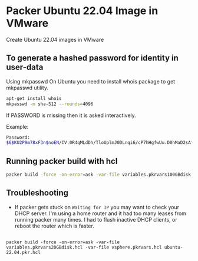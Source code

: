 # Packer Ubuntu 22.04 Image in VMware
Create Ubuntu 22.04 images in VMware

## To generate a hashed password for identity in user-data
Using mkpasswd
On Ubuntu you need to install whois package to get mkpasswd utility.

```sh
apt-get install whois
mkpasswd -m sha-512 --rounds=4096
```

If PASSWORD is missing then it is asked interactively.

Example:
```sh
Password:
$6$KU2P9m78xF3n$noEN/CV.0R4qMLdDh/TloUplmJ0DLnqi6/cP7hHgfwUu.D0hMaD2sAfxDT3eHP5BQ3HdgDkKuIk8zBh0mDLzO1
```

## Running packer build with hcl

```sh
packer build -force -on-error=ask -var-file variables.pkrvars100GBdisk.hcl -var-file vsphere.pkrvars.hcl ubuntu-22.04.pkr.hcl
```

## Troubleshooting
- If packer gets stuck on `Waiting for IP` you may want to check your DHCP server. I'm using a home router and it had too many leases from running packer many times. I had to flush inactive DHCP clients, or reboot the router which is faster.

##
```ssh
packer build -force -on-error=ask -var-file variables.pkrvars20GBdisk.hcl -var-file vsphere.pkrvars.hcl ubuntu-22.04.pkr.hcl
```
